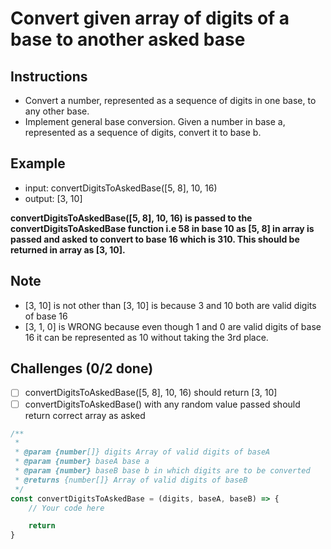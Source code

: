 # Convert given array of digits of a base to another asked base

## Instructions

- Convert a number, represented as a sequence of digits in one base, to any other base.
- Implement general base conversion. Given a number in base a, represented as a sequence of digits, convert it to base b.

## Example

- input: convertDigitsToAskedBase([5, 8], 10, 16)
- output: [3, 10]

**convertDigitsToAskedBase([5, 8], 10, 16) is passed to the convertDigitsToAskedBase function i.e 58 in base 10 as [5, 8] in array is passed and asked to convert to base 16 which is 310. This should be returned in array as [3, 10].**

## Note
- [3, 10] is not other than [3, 10] is because 3 and 10 both are valid digits of base 16
- [3, 1, 0] is WRONG because even though 1 and 0 are valid digits of base 16 it can be represented as 10 without taking the 3rd place.

## Challenges (0/2 done)
- [ ] convertDigitsToAskedBase([5, 8], 10, 16) should return [3, 10]
- [ ] convertDigitsToAskedBase() with any random value passed should return correct array as asked

```js
/**
 *
 * @param {number[]} digits Array of valid digits of baseA
 * @param {number} baseA base a
 * @param {number} baseB base b in which digits are to be converted
 * @returns {number[]} Array of valid digits of baseB
 */
const convertDigitsToAskedBase = (digits, baseA, baseB) => {
	// Your code here

	return
}
```
